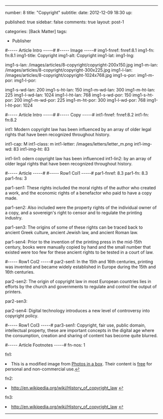 ---

number: 8
title: "Copyright"
subtitle: 
date: 2012-12-09 18:30
up:

published: true
sidebar: false
comments: true
layout: post-1

categories: [Back Matter]
tags:
 - Publisher


#----- Article Intro -----#
#----- Image -----#
img1-fnref: fnref:8.1
img1-fn: fn:8.1
img1-title: Copyright
img1-alt: Copyright
img1-lat:
img1-lng:

img1-s-lan: /images/articles/8-copyright/copyright-200x150.jpg
img1-m-lan: /images/articles/8-copyright/copyright-300x225.jpg
img1-l-lan: /images/articles/8-copyright/copyright-1024x768.jpg
img1-s-por:
img1-m-por:	
img1-l-por:

img1-s-wd-lan: 200
img1-s-ht-lan: 150
img1-m-wd-lan: 300
img1-m-ht-lan: 225
img1-l-wd-lan: 1024
img1-l-ht-lan: 768
img1-s-wd-por: 150
img1-s-ht-por: 200
img1-m-wd-por: 225
img1-m-ht-por: 300
img1-l-wd-por: 768
img1-l-ht-por: 1024


#----- Article Intro -----#
#----- Copy -----#
int1-fnref: fnref:8.2
int1-fn: fn:8.2

int1: Modern copyright law has been influenced by an array of older legal rights that have been recognized throughout history.


int1-cap: M
int1-class: m
int1-letter: /images/letters/letter_m.png
int1-img-wd: 83
int1-img-ht: 83

int1-lin1: odern copyright law has been influenced
int1-lin2: by an array of older legal rights that have been recognized throughout history.


#----- Article -----#
#----- Row1 Col1 -----#
par1-fnref: 8.3
par1-fn: 8.3
par1-fns: 3

par1-sen1: These rights included the moral rights of the author who created a work, and the economic rights of a benefactor who paid to have a copy made.

par1-sen2: Also included were the property rights of the individual owner of a copy, and a sovereign's right to censor and to regulate the printing industry.

par1-sen3: The origins of some of these rights can be traced back to ancient Greek culture, ancient Jewish law, and ancient Roman law.

par1-sen4: Prior to the invention of the printing press in the mid-15th century, books were manually copied by hand and the small number that existed were too few for these ancient rights to be tested in a court of law.


#----- Row1 Col2 -----#
par2-sen1: In the 15th and 16th centuries, printing was invented and became widely established in Europe during the 15th and 16th centuries.

par2-sen2: The origin of copyright law in most European countries lies in efforts by the church and governments to regulate and control the output of printers.

par2-sen3:

par2-sen4: Digital technology introduces a new level of controversy into copyright policy.


#----- Row1 Col3 -----#
par3-sen1: Copyright, fair use, public domain, intellectual property, these are important concepts in the digital age where the consumption, creation and sharing of content has become quite blurred.

#----- Article Footnotes -----#
fn-nos: 1

fn1: <li id="fn:8.1">This is a modified image from <a href="http://photosinbox.com/sign-and-symbol/copyright-symbol" title="Photos in a box">Photos in a box</a>. Their content is <a href="http://photosinbox.com/terms-of-use">free</a> for personal and non-commercial use.<a href="#fnref:1.1">&#8617;</a></li>

fn2: <li id="fn:8.2"> http://en.wikipedia.org/wiki/History_of_copyright_law <a href="#fnref:8.2">&#8617;</a></li>

fn3: <li id="fn:8.3"> http://en.wikipedia.org/wiki/History_of_copyright_law <a href="#fnref:8.3">&#8617;</a></li>


---